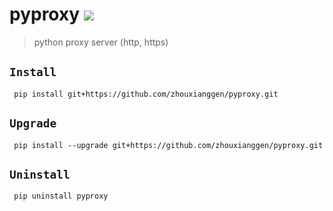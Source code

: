 pyproxy
![](https://img.shields.io/badge/python%20-%203.7-brightgreen.svg)
========
> python proxy server (http, https) 

## `Install`
` pip install git+https://github.com/zhouxianggen/pyproxy.git`

## `Upgrade`
` pip install --upgrade git+https://github.com/zhouxianggen/pyproxy.git`

## `Uninstall`
` pip uninstall pyproxy`

